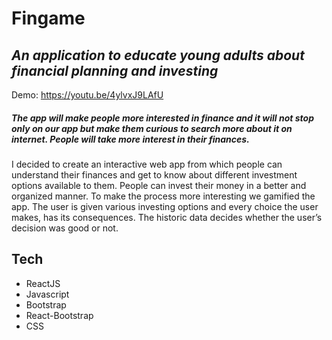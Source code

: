 # Fingame
## _An application to educate young adults about financial planning and investing_

Demo: https://youtu.be/4ylvxJ9LAfU

##### The app will make people more interested in finance and it will not stop only on our app but make them curious to search more about it on internet. People will take more interest in their finances.


I decided to create an interactive web app from which people can understand their finances and get to know about different investment options available to them. People can invest their money in a better and organized manner. To make the process more interesting we gamified the app. The user is given various investing options and every choice the user makes, has its consequences. The historic data decides whether the user’s decision was good or not.



## Tech

- ReactJS
- Javascript
- Bootstrap
- React-Bootstrap
- CSS
